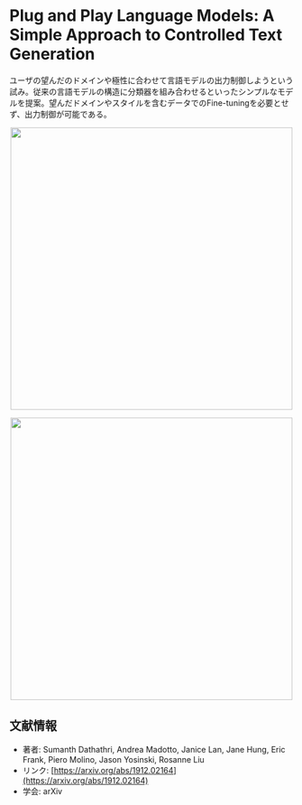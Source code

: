 # Plug and Play Language Models: A Simple Approach to Controlled Text Generation

ユーザの望んだのドメインや極性に合わせて言語モデルの出力制御しようという試み。従来の言語モデルの構造に分類器を組み合わせるといったシンプルなモデルを提案。望んだドメインやスタイルを含むデータでのFine-tuningを必要とせず、出力制御が可能である。


<p align="center">
<img src=https://user-images.githubusercontent.com/53220859/72523005-3bf52380-38a2-11ea-9f7c-f68caae61aab.png width=500pt>
</p>

<p align="center">
<img src=https://user-images.githubusercontent.com/53220859/72523012-3dbee700-38a2-11ea-8dc1-8db8d56c47cf.png width=500pt>
</p>


## 文献情報

- 著者: Sumanth Dathathri, Andrea Madotto, Janice Lan, Jane Hung, Eric Frank, Piero Molino,  Jason Yosinski, Rosanne Liu
- リンク: [https://arxiv.org/abs/1912.02164](https://arxiv.org/abs/1912.02164)
- 学会: arXiv